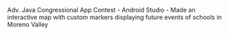 Adv. Java Congressional App Contest -  Android Studio -
Made an interactive map with custom markers displaying future events of schools in Moreno Valley
